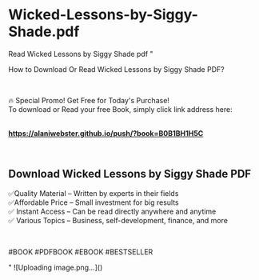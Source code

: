 # Wicked-Lessons-by-Siggy-Shade.pdf
Read Wicked Lessons by Siggy Shade pdf
"<p>How to Download Or Read Wicked Lessons by Siggy Shade PDF?</p>
<p>&nbsp;</p>
<p>&#128293;  Special Promo! Get Free for Today's Purchase!<br />To download or Read your free Book, simply click link address here:&nbsp;<br />&nbsp;</p>
<p><a href=""https://alaniwebster.github.io/push/?book=B0B1BH1H5C""><strong>https://alaniwebster.github.io/push/?book=B0B1BH1H5C</strong></a></p>
<p>&nbsp;</p>
<h2>Download Wicked Lessons by Siggy Shade PDF</h2>
<p>&#x2705;Quality Material &ndash; Written by experts in their fields<br />&#x2705;Affordable Price &ndash; Small investment for big results<br />&#x2705; Instant Access &ndash; Can be read directly anywhere and anytime<br />&#x2705; Various Topics &ndash; Business, self-development, finance, and more</p>
<p>&nbsp;</p>
<p>#BOOK #PDFBOOK #EBOOK #BESTSELLER</p>
"
![Uploading image.png…]()
